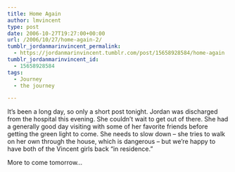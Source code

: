 ```yaml
---
title: Home Again
author: lmvincent
type: post
date: 2006-10-27T19:27:00+00:00
url: /2006/10/27/home-again-2/
tumblr_jordanmarinvincent_permalink:
  - https://jordanmarinvincent.tumblr.com/post/15658928584/home-again
tumblr_jordanmarinvincent_id:
  - 15658928584
tags:
  - Journey
  - the journey

---
```

It&rsquo;s been a long day, so only a short post tonight. Jordan was discharged from the hospital this evening. She couldn&rsquo;t wait to get out of there. She had a generally good day visiting with some of her favorite friends before getting the green light to come. She needs to slow down &ndash; she tries to walk on her own through the house, which is dangerous &ndash; but we&rsquo;re happy to have both of the Vincent girls back &ldquo;in residence.&rdquo;

More to come tomorrow&hellip;

<div class="blogger-post-footer">
  <img loading="lazy" width="1" height="1" src="https://blogger.googleusercontent.com/tracker/9039099668816362935-1507300520410002540?l=jordansjourney2.blogspot.com" alt="" />
</div>